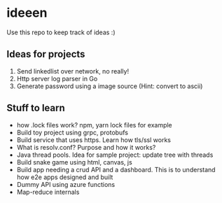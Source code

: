 # ideeen

Use this repo to keep track of ideas :)

## Ideas for projects

1. Send linkedlist over network, no really!
2. Http server log parser in Go
3. Generate password using a image source (Hint: convert to ascii)

## Stuff to learn

* how .lock files work? npm, yarn lock files for example
* Build toy project using grpc, protobufs
* Build service that uses https. Learn how tls/ssl works
* What is resolv.conf? Purpose and how it works?
* Java thread pools. Idea for sample project: update tree with threads
* Build snake game using html, canvas, js
* Build app needing a crud API and a dashboard. This is to understand how e2e apps designed and built
* Dummy API using azure functions
* Map-reduce internals
